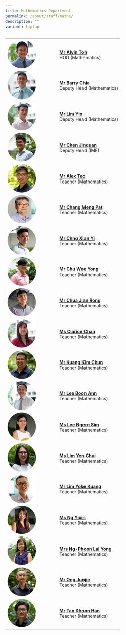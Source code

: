```yaml
---
title: Mathematics Department
permalink: /about/staff/maths/
description: ""
variant: tiptap
---
```

<table style="minWidth: 50px">
<colgroup>
<col>
<col>
</colgroup>
<tbody>
<tr>
<td rowspan="1" colspan="1"><a class="isomer-image-wrapper" href="mailto:alvin.toh@ejc.edu.sg"><img style="width: 60%;" height="auto" width="100%" alt="" src="/images/Staff/HOD-Alvin-Toh_s.jpg"></a>
</td>
<td rowspan="1" colspan="1">
<p><strong><a href="mailto:alvin.toh@ejc.edu.sg" rel="noopener noreferrer nofollow" target="_blank">Mr Alvin Toh</a> <br></strong>HOD
(Mathematics)</p>
</td>
</tr>
<tr>
<td rowspan="1" colspan="1">
<div class="isomer-image-wrapper">
<img style="width: 60%;" height="auto" width="100%" src="/images/Staff/Maths-Barry-Chia_s.jpg">
</div>
</td>
<td rowspan="1" colspan="1">
<p><strong><a href="mailto:barry.chia@ejc.edu.sg" rel="noopener noreferrer nofollow" target="_blank">Mr Barry Chia</a> <br></strong>Deputy
Head (Mathematics)</p>
</td>
</tr>
<tr>
<td rowspan="1" colspan="1">
<div class="isomer-image-wrapper">
<img style="width: 60%;" height="auto" width="100%" src="/images/Staff/Maths-Lim-Yin_s.jpg">
</div>
</td>
<td rowspan="1" colspan="1">
<p><strong><a href="mailto:lim.yin@ejc.edu.sg" rel="noopener noreferrer nofollow" target="_blank">Mr Lim Yin</a> </strong>
<br>Deputy Head (Mathematics)</p>
</td>
</tr>
<tr>
<td rowspan="1" colspan="1">
<div class="isomer-image-wrapper">
<img style="width: 60%;" height="auto" width="100%" alt="" src="/images/Staff/Maths-Chen-Jinquan_s.jpg">
</div>
</td>
<td rowspan="1" colspan="1">
<p><strong><a href="mailto:chen.jinquan@ejc.edu.sg" rel="noopener noreferrer nofollow" target="_blank">Mr Chen Jinquan</a> </strong>
<br>Deputy Head (IME)</p>
</td>
</tr>
<tr>
<td rowspan="1" colspan="1">
<div class="isomer-image-wrapper">
<img style="width: 60%;" height="auto" width="100%" src="/images/Staff/Maths-Alex-Teo_s.jpg">
</div>
</td>
<td rowspan="1" colspan="1">
<p><strong><a href="mailto:alex.teo@ejc.edu.sg" rel="noopener noreferrer nofollow" target="_blank">Mr Alex Teo</a> </strong>
<br>Teacher (Mathematics)</p>
</td>
</tr>
<tr>
<td rowspan="1" colspan="1">
<div class="isomer-image-wrapper">
<img style="width: 60%;" height="auto" width="100%" alt="" src="/images/Staff/maths-chang-meng-pat_s.jpg">
</div>
</td>
<td rowspan="1" colspan="1">
<p><strong><a href="mailto:chang.meng.pat@ejc.edu.sg" rel="noopener noreferrer nofollow" target="_blank">Mr Chang Meng Pat</a></strong> 
<br>Teacher (Mathematics)</p>
</td>
</tr>
<tr>
<td rowspan="1" colspan="1">
<div class="isomer-image-wrapper">
<img style="width: 60%;" height="auto" width="100%" alt="" src="/images/Staff/Maths-Chng-Xian-Yi_s.jpg">
</div>
</td>
<td rowspan="1" colspan="1">
<p><strong><a href="mailto:chng.xian.yi@ejc.edu.sg" rel="noopener noreferrer nofollow" target="_blank">Mr Chng Xian Yi</a></strong> 
<br>Teacher (Mathematics)</p>
</td>
</tr>
<tr>
<td rowspan="1" colspan="1">
<div class="isomer-image-wrapper">
<img style="width: 60%;" height="auto" width="100%" alt="" src="/images/Staff/Maths-Chu-Wee-Yong_s.jpg">
</div>
</td>
<td rowspan="1" colspan="1">
<p><strong><a href="mailto:chu.wee.yong@ejc.edu.sg" rel="noopener noreferrer nofollow" target="_blank">Mr Chu Wee Yong</a> </strong>
<br>Teacher (Mathematics)</p>
</td>
</tr>
<tr>
<td rowspan="1" colspan="1">
<div class="isomer-image-wrapper">
<img style="width: 60%;" height="auto" width="100%" alt="" src="/images/Staff/Maths-Chua-Jian-Rong_s.jpg">
</div>
</td>
<td rowspan="1" colspan="1">
<p><strong><a href="mailto:chua.jian.rong@ejc.edu.sg" rel="noopener noreferrer nofollow" target="_blank">Mr Chua Jian Rong</a> </strong>
<br>Teacher (Mathematics)</p>
</td>
</tr>
<tr>
<td rowspan="1" colspan="1">
<div class="isomer-image-wrapper">
<img style="width: 60%;" height="auto" width="100%" alt="" src="/images/Staff/Maths-Clarice-Chan_s.jpg">
</div>
</td>
<td rowspan="1" colspan="1">
<p><strong><a href="mailto:clarice.chan@ejc.edu.sg" rel="noopener noreferrer nofollow" target="_blank">Ms Clarice Chan</a> </strong>
<br>Teacher (Mathematics)</p>
</td>
</tr>
<tr>
<td rowspan="1" colspan="1">
<div class="isomer-image-wrapper">
<img style="width: 60%;" height="auto" width="100%" alt="" src="/images/Staff/Kuang-Kim-Chun_s.jpg">
</div>
</td>
<td rowspan="1" colspan="1">
<p><strong><a href="mailto:kuang.kim.chun@ejc.edu.sg" rel="noopener noreferrer nofollow" target="_blank">Mr Kuang Kim Chun</a> </strong>
<br>Teacher (Mathematics)</p>
</td>
</tr>
<tr>
<td rowspan="1" colspan="1">
<div class="isomer-image-wrapper">
<img style="width: 60%;" height="auto" width="100%" alt="" src="/images/Staff/Maths-Lee-Boon-Ann_s.jpg">
</div>
</td>
<td rowspan="1" colspan="1">
<p><strong><a href="mailto:lee.boon.ann@ejc.edu.sg" rel="noopener noreferrer nofollow" target="_blank">Mr Lee Boon Ann</a> </strong>
<br>Teacher (Mathematics)</p>
</td>
</tr>
<tr>
<td rowspan="1" colspan="1">
<div class="isomer-image-wrapper">
<img style="width: 60%;" height="auto" width="100%" alt="" src="/images/Staff/Maths-Lee-Ngern-Sim_s.jpg">
</div>
</td>
<td rowspan="1" colspan="1">
<p><strong><a href="mailto:lee.ngern.sim@ejc.edu.sg" rel="noopener noreferrer nofollow" target="_blank">Ms Lee Ngern Sim</a> </strong>
<br>Teacher (Mathematics)</p>
</td>
</tr>
<tr>
<td rowspan="1" colspan="1">
<div class="isomer-image-wrapper">
<img style="width: 60%;" height="auto" width="100%" alt="" src="/images/Staff/Maths-Lim-Yen-Chui_s.jpg">
</div>
</td>
<td rowspan="1" colspan="1">
<p><strong><a href="mailto:lim.yen.chui@ejc.edu.sg" rel="noopener noreferrer nofollow" target="_blank">Ms Lim Yen Chui</a> </strong>
<br>Teacher (Mathematics)</p>
</td>
</tr>
<tr>
<td rowspan="1" colspan="1">
<div class="isomer-image-wrapper">
<img style="width: 60%;" height="auto" width="100%" alt="" src="/images/Staff/maths-lim-yoke-kuang_s.jpg">
</div>
</td>
<td rowspan="1" colspan="1">
<p><strong><a href="mailto:lim.yoke.kuang@ejc.edu.sg" rel="noopener noreferrer nofollow" target="_blank">Mr Lim Yoke Kuang</a></strong> 
<br>Teacher (Mathematics)</p>
</td>
</tr>
<tr>
<td rowspan="1" colspan="1">
<div class="isomer-image-wrapper">
<img style="width: 60%;" height="auto" width="100%" alt="" src="/images/Staff/Maths-Ng-Yixin_s.jpg">
</div>
</td>
<td rowspan="1" colspan="1">
<p><strong><a href="mailto:ng.yixin@ejc.edu.sg" rel="noopener noreferrer nofollow" target="_blank">Ms Ng Yixin</a></strong> 
<br>Teacher (Mathematics)</p>
</td>
</tr>
<tr>
<td rowspan="1" colspan="1">
<div class="isomer-image-wrapper">
<img style="width: 60%;" height="auto" width="100%" alt="" src="/images/Staff/Maths-Ng-Phoon-Lai-Yong_s.jpg">
</div>
</td>
<td rowspan="1" colspan="1">
<p><strong><a href="mailto:phoon.lai.yong@ejc.edu.sg" rel="noopener noreferrer nofollow" target="_blank">Mrs Ng-Phoon Lai Yong</a></strong> 
<br>Teacher (Mathematics)</p>
</td>
</tr>
<tr>
<td rowspan="1" colspan="1">
<div class="isomer-image-wrapper">
<img style="width: 60%;" height="auto" width="100%" alt="" src="/images/Staff/Maths_Ong_Junjie.jpg">
</div>
</td>
<td rowspan="1" colspan="1">
<p><strong><a href="mailto:ong.junjie@ejc.edu.sg" rel="noopener noreferrer nofollow" target="_blank">Mr Ong Junjie</a></strong>
<br>Teacher (Mathematics)</p>
</td>
</tr>
<tr>
<td rowspan="1" colspan="1">
<div class="isomer-image-wrapper">
<img style="width: 60%;" height="auto" width="100%" alt="" src="/images/Staff/Maths-Tan-Khoon-Han_s.jpg">
</div>
</td>
<td rowspan="1" colspan="1">
<p><strong><a href="mailto:tan.khoon.han@ejc.edu.sg" rel="noopener noreferrer nofollow" target="_blank">Mr Tan Khoon Han</a></strong> 
<br>Teacher (Mathematics)</p>
</td>
</tr>
</tbody>
</table>
<p></p>